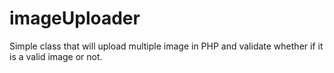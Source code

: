 imageUploader
=============

Simple class that will upload multiple image in PHP and validate whether if it is a valid image or not. 
